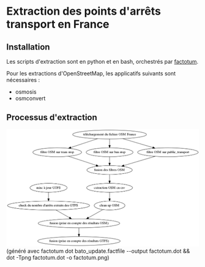 # Extraction des points d'arrêts transport en France

## Installation
Les scripts d'extraction sont en python et en bash, orchestrés par [factotum](https://github.com/snowplow/factotum).


Pour les extractions d'OpenStreetMap, les applicatifs suivants sont nécessaires :
* osmosis
* osmconvert

## Processus d'extraction
![processus d'extraction des données](doc/factotum.png)
(généré avec factotum dot bato_update.factfile --output factotum.dot && dot -Tpng factotum.dot -o factotum.png)

